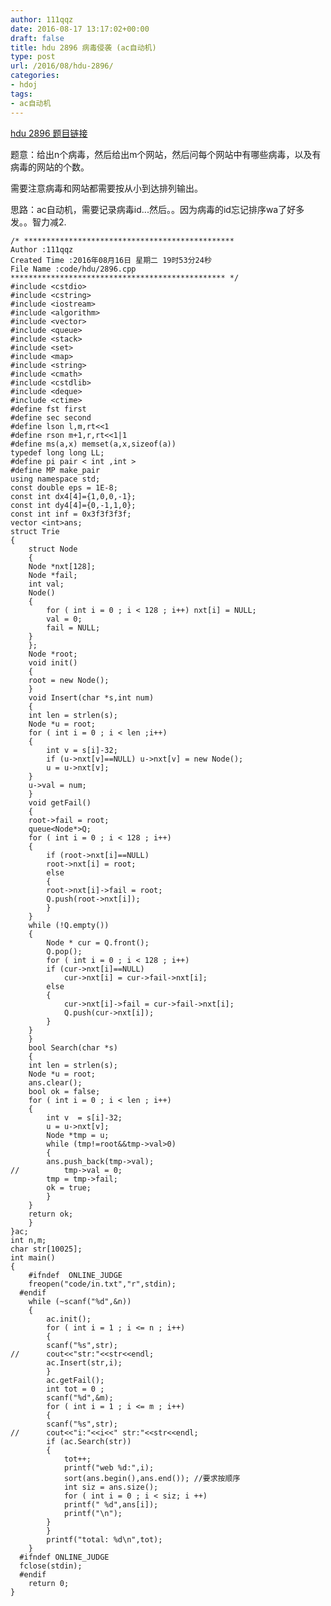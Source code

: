 ```yaml
---
author: 111qqz
date: 2016-08-17 13:17:02+00:00
draft: false
title: hdu 2896 病毒侵袭 (ac自动机)
type: post
url: /2016/08/hdu-2896/
categories:
- hdoj
tags:
- ac自动机
---
```


[hdu 2896 题目链接](http://acm.split.hdu.edu.cn/showproblem.php?pid=2896)



题意：给出n个病毒，然后给出m个网站，然后问每个网站中有哪些病毒，以及有病毒的网站的个数。

需要注意病毒和网站都需要按从小到达排列输出。

思路：ac自动机，需要记录病毒id...然后。。因为病毒的id忘记排序wa了好多发。。智力减2.



    
    /* ***********************************************
    Author :111qqz
    Created Time :2016年08月16日 星期二 19时53分24秒
    File Name :code/hdu/2896.cpp
    ************************************************ */
    #include <cstdio>
    #include <cstring>
    #include <iostream>
    #include <algorithm>
    #include <vector>
    #include <queue>
    #include <stack>
    #include <set>
    #include <map>
    #include <string>
    #include <cmath>
    #include <cstdlib>
    #include <deque>
    #include <ctime>
    #define fst first
    #define sec second
    #define lson l,m,rt<<1
    #define rson m+1,r,rt<<1|1
    #define ms(a,x) memset(a,x,sizeof(a))
    typedef long long LL;
    #define pi pair < int ,int >
    #define MP make_pair
    using namespace std;
    const double eps = 1E-8;
    const int dx4[4]={1,0,0,-1};
    const int dy4[4]={0,-1,1,0};
    const int inf = 0x3f3f3f3f;
    vector <int>ans;
    struct Trie
    {
        struct Node
        {
    	Node *nxt[128];
    	Node *fail;
    	int val;
    	Node()
    	{
    	    for ( int i = 0 ; i < 128 ; i++) nxt[i] = NULL;
    	    val = 0;
    	    fail = NULL;
    	}
        };
        Node *root;
        void init()
        {
    	root = new Node();
        }
        void Insert(char *s,int num)
        {
    	int len = strlen(s);
    	Node *u = root;
    	for ( int i = 0 ; i < len ;i++)
    	{
    	    int v = s[i]-32;
    	    if (u->nxt[v]==NULL) u->nxt[v] = new Node();
    	    u = u->nxt[v];
    	}
    	u->val = num;
        }
        void getFail()
        {
    	root->fail = root;
    	queue<Node*>Q;
    	for ( int i = 0 ; i < 128 ; i++)
    	{
    	    if (root->nxt[i]==NULL)
    		root->nxt[i] = root;
    	    else
    	    {
    		root->nxt[i]->fail = root;
    		Q.push(root->nxt[i]);
    	    }
    	}
    	while (!Q.empty())
    	{
    	    Node * cur = Q.front();
    	    Q.pop();
    	    for ( int i = 0 ; i < 128 ; i++)
    		if (cur->nxt[i]==NULL)
    		    cur->nxt[i] = cur->fail->nxt[i];
    		else
    		{
    		    cur->nxt[i]->fail = cur->fail->nxt[i];
    		    Q.push(cur->nxt[i]);
    		}
    	}
        }
        bool Search(char *s)
        {
    	int len = strlen(s);
    	Node *u = root;
    	ans.clear();
    	bool ok = false;
    	for ( int i = 0 ; i < len ; i++)
    	{
    	    int v  = s[i]-32;
    	    u = u->nxt[v];
    	    Node *tmp = u;
    	    while (tmp!=root&&tmp->val>0)
    	    {
    		ans.push_back(tmp->val);
    //  		tmp->val = 0;
    		tmp = tmp->fail;
    		ok = true;
    	    }
    	}
    	return ok;
        }
    }ac;
    int n,m;
    char str[10025];
    int main()
    {
    	#ifndef  ONLINE_JUDGE 
    	freopen("code/in.txt","r",stdin);
      #endif
    	while (~scanf("%d",&n))
    	{
    	    ac.init();
    	    for ( int i = 1 ; i <= n ; i++)
    	    {
    		scanf("%s",str);
    //		cout<<"str:"<<str<<endl;
    		ac.Insert(str,i);
    	    }
    	    ac.getFail();
    	    int tot = 0 ;
    	    scanf("%d",&m);
    	    for ( int i = 1 ; i <= m ; i++)
    	    {
    		scanf("%s",str);
    //		cout<<"i:"<<i<<" str:"<<str<<endl;
    		if (ac.Search(str))
    		{
    		    tot++;
    		    printf("web %d:",i);
    		    sort(ans.begin(),ans.end()); //要求按顺序
    		    int siz = ans.size();
    		    for ( int i = 0 ; i < siz; i ++)
    			printf(" %d",ans[i]);
    		    printf("\n");
    		}
    	    }
    	    printf("total: %d\n",tot);
    	}
      #ifndef ONLINE_JUDGE  
      fclose(stdin);
      #endif
        return 0;
    }
    







